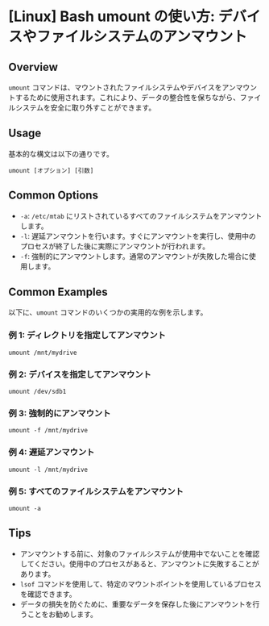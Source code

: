 # [Linux] Bash umount の使い方: デバイスやファイルシステムのアンマウント

## Overview
`umount` コマンドは、マウントされたファイルシステムやデバイスをアンマウントするために使用されます。これにより、データの整合性を保ちながら、ファイルシステムを安全に取り外すことができます。

## Usage
基本的な構文は以下の通りです。

```
umount [オプション] [引数]
```

## Common Options
- `-a`: `/etc/mtab` にリストされているすべてのファイルシステムをアンマウントします。
- `-l`: 遅延アンマウントを行います。すぐにアンマウントを実行し、使用中のプロセスが終了した後に実際にアンマウントが行われます。
- `-f`: 強制的にアンマウントします。通常のアンマウントが失敗した場合に使用します。

## Common Examples
以下に、`umount` コマンドのいくつかの実用的な例を示します。

### 例 1: ディレクトリを指定してアンマウント
```
umount /mnt/mydrive
```

### 例 2: デバイスを指定してアンマウント
```
umount /dev/sdb1
```

### 例 3: 強制的にアンマウント
```
umount -f /mnt/mydrive
```

### 例 4: 遅延アンマウント
```
umount -l /mnt/mydrive
```

### 例 5: すべてのファイルシステムをアンマウント
```
umount -a
```

## Tips
- アンマウントする前に、対象のファイルシステムが使用中でないことを確認してください。使用中のプロセスがあると、アンマウントに失敗することがあります。
- `lsof` コマンドを使用して、特定のマウントポイントを使用しているプロセスを確認できます。
- データの損失を防ぐために、重要なデータを保存した後にアンマウントを行うことをお勧めします。
